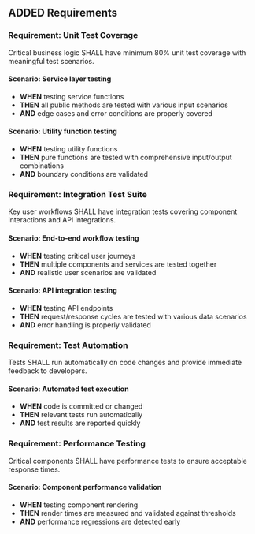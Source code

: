 ## ADDED Requirements
### Requirement: Unit Test Coverage
Critical business logic SHALL have minimum 80% unit test coverage with meaningful test scenarios.

#### Scenario: Service layer testing
- **WHEN** testing service functions
- **THEN** all public methods are tested with various input scenarios
- **AND** edge cases and error conditions are properly covered

#### Scenario: Utility function testing
- **WHEN** testing utility functions
- **THEN** pure functions are tested with comprehensive input/output combinations
- **AND** boundary conditions are validated

### Requirement: Integration Test Suite
Key user workflows SHALL have integration tests covering component interactions and API integrations.

#### Scenario: End-to-end workflow testing
- **WHEN** testing critical user journeys
- **THEN** multiple components and services are tested together
- **AND** realistic user scenarios are validated

#### Scenario: API integration testing
- **WHEN** testing API endpoints
- **THEN** request/response cycles are tested with various data scenarios
- **AND** error handling is properly validated

### Requirement: Test Automation
Tests SHALL run automatically on code changes and provide immediate feedback to developers.

#### Scenario: Automated test execution
- **WHEN** code is committed or changed
- **THEN** relevant tests run automatically
- **AND** test results are reported quickly

### Requirement: Performance Testing
Critical components SHALL have performance tests to ensure acceptable response times.

#### Scenario: Component performance validation
- **WHEN** testing component rendering
- **THEN** render times are measured and validated against thresholds
- **AND** performance regressions are detected early
